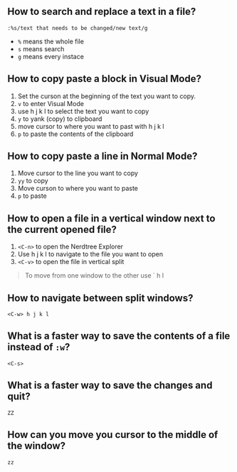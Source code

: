 ## How to search and replace a text in a file?

`:%s/text that needs to be changed/new text/g`

- `%` means the whole file
- `s` means search
- `g` means every instace

## How to copy paste a block in Visual Mode?

1. Set the curson at the beginning of the text you want to copy.
2. `v` to enter Visual Mode
3. use h j k l to select the text you want to copy
4. `y` to yank (copy) to clipboard
5. move cursor to where you want to past with h j k l
6. `p` to paste the contents of the clipboard

## How to copy paste a line in Normal Mode?

1. Move cursor to the line you want to copy
2. `yy` to copy
3. Move curson to where you want to paste
4. `p` to paste

## How to open a file in a vertical window next to the current opened file?

1. `<C-n>` to open the Nerdtree Explorer
2. Use h j k l to navigate to the file you want to open
3. `<C-v>` to open the file in vertical split

> To move from one window to the other use `<C-w> h l

## How to navigate between split windows?

`<C-w> h j k l`

## What is a faster way to save the contents of a file instead of `:w`?

`<C-s>`

## What is a faster way to save the changes and quit?

`ZZ`

## How can you move you cursor to the middle of the window?

`zz`
